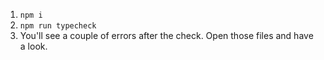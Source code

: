 1. `npm i`
2. `npm run typecheck`
3. You'll see a couple of errors after the check. Open those files and have a look.
